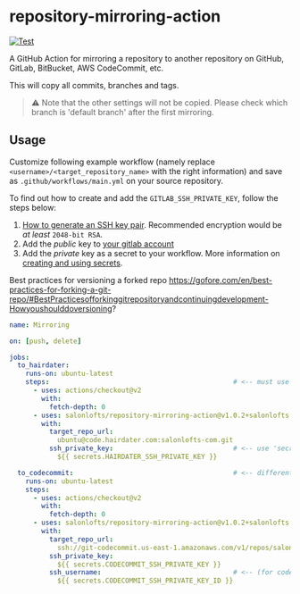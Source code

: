 # repository-mirroring-action

[![Test](https://github.com/pixta-dev/repository-mirroring-action/actions/workflows/test.yml/badge.svg)](https://github.com/pixta-dev/repository-mirroring-action/actions/workflows/test.yml)

A GitHub Action for mirroring a repository to another repository on GitHub, GitLab, BitBucket, AWS CodeCommit, etc.

This will copy all commits, branches and tags.

>⚠️ Note that the other settings will not be copied. Please check which branch is 'default branch' after the first mirroring.

## Usage

Customize following example workflow (namely replace `<username>/<target_repository_name>` with the right information) and save as `.github/workflows/main.yml` on your source repository.

To find out how to create and add the `GITLAB_SSH_PRIVATE_KEY`, follow the steps below:
1. [How to generate an SSH key pair](https://docs.gitlab.com/ee/ssh/#generate-an-ssh-key-pair). Recommended encryption would be _at least_ `2048-bit RSA`.
2. Add the _public_ key to [your gitlab account](https://gitlab.com/-/profile/keys)
3. Add the _private_ key as a secret to your workflow. More information on [creating and using secrets](https://help.github.com/en/actions/automating-your-workflow-with-github-actions/creating-and-using-encrypted-secrets).

Best practices for versioning a forked repo
https://gofore.com/en/best-practices-for-forking-a-git-repo/#BestPracticesofforkinggitrepositoryandcontinuingdevelopment-Howyoushoulddoversioning?

```yaml
name: Mirroring

on: [push, delete]

jobs:
  to_hairdater:
    runs-on: ubuntu-latest
    steps:                                              # <-- must use actions/checkout before mirroring!
      - uses: actions/checkout@v2
        with:
          fetch-depth: 0
      - uses: salonlofts/repository-mirroring-action@v1.0.2+salonlofts.1
        with:
          target_repo_url:
            ubuntu@code.hairdater.com:salonlofts-com.git
          ssh_private_key:                              # <-- use 'secrets' to pass credential information.
            ${{ secrets.HAIRDATER_SSH_PRIVATE_KEY }}

  to_codecommit:                                        # <-- different jobs are executed in parallel.
    runs-on: ubuntu-latest
    steps:
      - uses: actions/checkout@v2
        with:
          fetch-depth: 0
      - uses: salonlofts/repository-mirroring-action@v1.0.2+salonlofts.1
        with:
          target_repo_url:
            ssh://git-codecommit.us-east-1.amazonaws.com/v1/repos/salonlofts-com
          ssh_private_key:
            ${{ secrets.CODECOMMIT_SSH_PRIVATE_KEY }}
          ssh_username:                                 # <-- (for codecommit) you need to specify ssh-key-id as ssh username.
            ${{ secrets.CODECOMMIT_SSH_PRIVATE_KEY_ID }}
```
